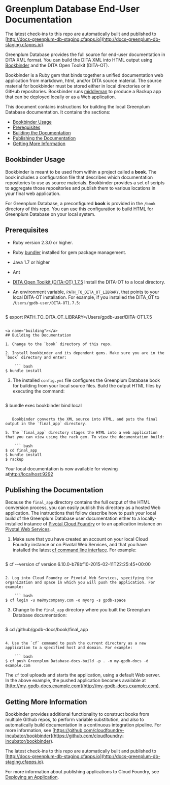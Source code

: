 # Greenplum Database End-User Documentation

The latest check-ins to this repo are automatically built and published to [http://docs-greenplum-db-staging.cfapps.io](http://docs-greenplum-db-staging.cfapps.io).

Greenplum Database provides the full source for end-user documentation in DITA XML format. You can build the DITA XML into HTML output using [Bookbinder](https://github.com/cloudfoundry-incubator/bookbinder) and the DITA Open Toolkit (DITA-OT).  

Bookbinder is a Ruby gem that binds together a unified documentation web application from markdown, html, and/or DITA source material. The source material for bookbinder must be stored either in local directories or in GitHub repositories. Bookbinder runs [middleman](http://middlemanapp.com/) to produce a Rackup app that can be deployed locally or as a Web application.

This document contains instructions for building the local Greenplum Database documentation. It contains the sections:

* [Bookbinder Usage](#usage)
* [Prerequisites](#prereq)
* [Building the Documentation](#building)
* [Publishing the Documentation](#publishing)
* [Getting More Information](#moreinfo)

<a name="usage"></a>
## Bookbinder Usage

Bookbinder is meant to be used from within a project called a **book**. The book includes a configuration file that describes which documentation repositories to use as source materials. Bookbinder provides a set of scripts to aggregate those repositories and publish them to various locations in your final web application.

For Greenplum Database, a preconfigured **book** is provided in the `/book` directory of this repo.  You can use this configuration to build HTML for Greenplum Database on your local system.

<a name="prereq"></a>
## Prerequisites

* Ruby version 2.3.0 or higher.
* Ruby [bundler](http://bundler.io/) installed for gem package management.
* Java 1.7 or higher
* Ant
* [DITA Open Toolkit (DITA-OT) 1.7.5](http://sourceforge.net/projects/dita-ot/files/DITA-OT%20Stable%20Release/DITA%20Open%20Toolkit%201.7/) Install the DITA-OT to a local directory.
* An environment variable, `PATH_TO_DITA_OT_LIBRARY`, that points to your local DITA-OT installation. For example, if you installed the DITA_OT to `/Users/gpdb-user/DITA-OT1.7.5`:

    ``` bash
$ export PATH_TO_DITA_OT_LIBRARY=/Users/gpdb-user/DITA-OT1.7.5
```

<a name="building"></a>
## Building the Documentation

1. Change to the `book` directory of this repo.

2. Install bookbinder and its dependent gems. Make sure you are in the `book` directory and enter:

    ``` bash
$ bundle install
```

3. The installed `config.yml` file configures the Greenplum Database book for building from your local source files.  Build the output HTML files by executing the command:

    ``` bash
$ bundle exec bookbinder bind local
```

   Bookbinder converts the XML source into HTML, and puts the final output in the `final_app` directory.
  
5. The `final_app` directory stages the HTML into a web application that you can view using the rack gem. To view the documentation build:

    ``` bash
$ cd final_app
$ bundle install
$ rackup
```

   Your local documentation is now available for viewing at[http://localhost:9292](http://localhost:9292)

<a name="publishing"></a>
## Publishing the Documentation
Because the `final_app` directory contains the full output of the HTML conversion process, you can easily publish this directory as a hosted Web application. The instructions that follow describe how to push your local build of the Greenplum Database user documentation either to a locally-installed instance of [Pivotal Cloud Foundry](http://cloudfoundry.org/index.html) or to an application instance on [Pivotal Web Services](https://run.pivotal.io/).  

1. Make sure that you have created an account on your local Cloud Foundry instance or on Pivotal Web Services, and that you have installed the latest [cf command line interface](http://docs.cloudfoundry.org/devguide/installcf/). For example:

    ``` bash
$ cf --version
cf version 6.10.0-b78bf10-2015-02-11T22:25:45+00:00
```

2. Log into Cloud Foundry or Pivotal Web Services, specifying the organization and space in which you will push the application. For example:

    ``` bash
$ cf login -u me@mycompany.com -o myorg -s gpdb-space
```

3. Change to the `final_app` directory where you built the Greenplum Database documentation:

    ``` bash
$ cd /github/gpdb-docs/book/final_app
```
        
4. Use the `cf` command to push the current directory as a new application to a specified host and domain. For example:

    ``` bash
$ cf push Greenplum Database-docs-build -p . -n my-gpdb-docs -d example.com 
```

  The `cf` tool uploads and starts the application, using a default Web server. In the above example, the pushed application becomes available at [http://my-gpdb-docs.example.com](http://my-gpdb-docs.example.com).

<a name="moreinfo"></a>  
## Getting More Information

Bookbinder provides additional functionality to construct books from multiple Github repos, to perform variable substitution, and also to automatically build documentation in a continuous integration pipeline.  For more information, see [https://github.com/cloudfoundry-incubator/bookbinder](https://github.com/cloudfoundry-incubator/bookbinder).

The latest check-ins to this repo are automatically built and published to [http://docs-greenplum-db-staging.cfapps.io](http://docs-greenplum-db-staging.cfapps.io).

For more information about publishing applications to Cloud Foundry, see [Deploying an Application](http://docs.pivotal.io/pivotalcf/devguide/deploy-apps/deploy-app.html).
